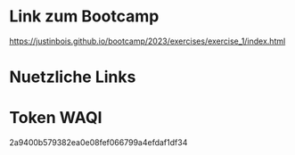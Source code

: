 # Link zum Bootcamp
https://justinbois.github.io/bootcamp/2023/exercises/exercise_1/index.html

# Nuetzliche Links


# Token WAQI
2a9400b579382ea0e08fef066799a4efdaf1df34
